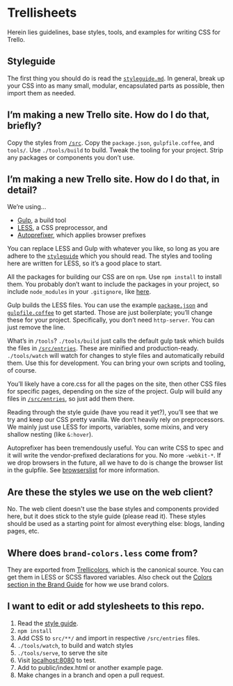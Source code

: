 # Trellisheets

Herein lies guidelines, base styles, tools, and examples for writing CSS for
Trello.


## Styleguide

The first thing you should do is read the [`styleguide.md`](styleguide.md).
In general, break up your CSS into as many small, modular, encapsulated parts as
possible, then import them as needed.


## I’m making a new Trello site. How do I do that, briefly?

Copy the styles from [`/src`](/src). Copy the `package.json`, `gulpfile.coffee`,
and `tools/`. Use `./tools/build` to build. Tweak the tooling for your project.
Strip any packages or components you don’t use.


## I’m making a new Trello site. How do I do that, in detail?

We’re using…

- [Gulp](http://gulpjs.com/), a build tool
- [LESS](http://lesscss.org/), a CSS preprocessor, and
- [Autoprefixer](https://github.com/postcss/autoprefixer), which applies
browser prefixes

You can replace LESS and Gulp with whatever you like, so long as
you are adhere to the [`styleguide`](styleguide.md) which you should read. The
styles and tooling here are written for LESS, so it’s a good place to start.

All the packages for building our CSS are on `npm`. Use `npm install` to install
them. You probably don’t want to include the packages in your project, so
include `node_modules` in your `.gitignore`, like [here](.gitignore).

Gulp builds the LESS files. You can use the example
[`package.json`](package.json) and [`gulpfile.coffee`](gulpfile.coffee) to get
started. Those are just boilerplate; you’ll change these for your project.
Specifically, you don’t need `http-server`. You can just remove the line.

What’s in `/tools`? `./tools/build` just calls the default gulp task which
builds the files in [`/src/entries`](/src/entries). These are minified and
production-ready. `./tools/watch` will watch for changes to style files and
automatically rebuild them. Use this for development. You can bring your own
scripts and tooling, of course.

You’ll likely have a core.css for all the pages on the site, then other CSS
files for specific pages, depending on the size of the project. Gulp will build
any files in [`/src/entries`](/src/entries), so just add them there.

Reading through the style guide (have you read it yet?), you’ll see that we
try and keep our CSS pretty vanilla. We don’t heavily rely on preprocessors. We
mainly just use LESS for imports, variables, some mixins, and very shallow
nesting (like `&:hover`).

Autoprefixer has been tremendously useful. You can
write CSS to spec and it will write the vendor-prefixed declarations for you. No
more `-webkit-*`. If we drop browsers in the future, all we have
to do is change the browser list in the gulpfile. See
[browserslist](https://github.com/ai/browserslist#queries) for more information.



## Are these the styles we use on the web client?

No. The web client doesn't use the base styles and components provided here, but
it does stick to the style guide (please read it). These styles should be used
as a starting point for almost everything else: blogs, landing pages, etc.


## Where does `brand-colors.less` come from?

They are exported from [Trellicolors](https://github.com/trello/trellicolors),
which is the canonical source. You can get them in LESS or SCSS flavored
variables. Also check out the [Colors section in the Brand
Guide](https://trello.com/about/branding#colors) for how we use brand colors.


## I want to edit or add stylesheets to this repo.

1. Read the [style guide](styleguide.md).
2. `npm install`
3. Add CSS to `src/**/` and import in respective `/src/entries` files.
4. `./tools/watch`, to build and watch styles
5. `./tools/serve`, to serve the site
7. Visit [localhost:8080](http://localhost:8080) to test.
6. Add to public/index.html or another example page.
8. Make changes in a branch and open a pull request.
